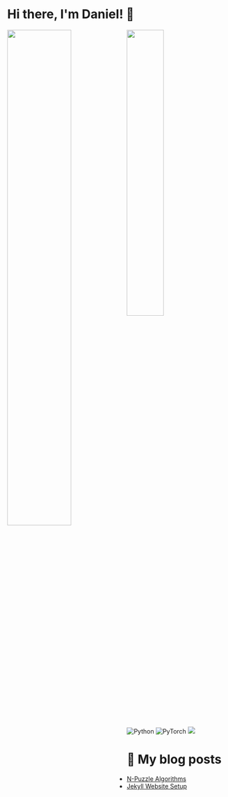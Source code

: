 # Hi there, I'm Daniel! :wave:

<img align="left" width="54%" src="https://github-readme-stats.vercel.app/api?username=dagleaves&theme=dark&show_icons=true" />
<img align="left" width="41%" src="https://github-readme-stats.vercel.app/api/top-langs/?username=dagleaves&layout=compact" />

<br/><br/>
<br/><br/>
<br/><br/>

![Python](https://img.shields.io/badge/python-3670A0?style=for-the-badge&logo=python&logoColor=ffdd54)
![PyTorch](https://img.shields.io/badge/PyTorch-%23EE4C2C.svg?style=for-the-badge&logo=PyTorch&logoColor=white)
<a href="https://www.linkedin.com/in/dagleaves/"><img src="https://img.shields.io/badge/linkedin-%230077B5.svg?style=for-the-badge&logo=linkedin&logoColor=white"/></a>

# :book: My blog posts
<!-- BLOG-POST-LIST:START -->
- [N-Puzzle Algorithms](http://dagleaves.com/2023/02/01/n-puzzle)
- [Jekyll Website Setup](http://dagleaves.com/2022/01/11/setup-website)
<!-- BLOG-POST-LIST:END -->
